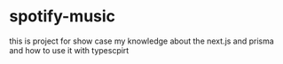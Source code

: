 # spotify-music

this is project for show case my knowledge about the next.js and prisma and how to use it with typescpirt
